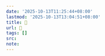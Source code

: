 ```yaml
---
date: '2025-10-13T11:25:44+08:00'
lastmod: '2025-10-13T13:04:51+08:00'
title: 󰈿
url: 󰈿
tags: []
src:
note:
---
```

